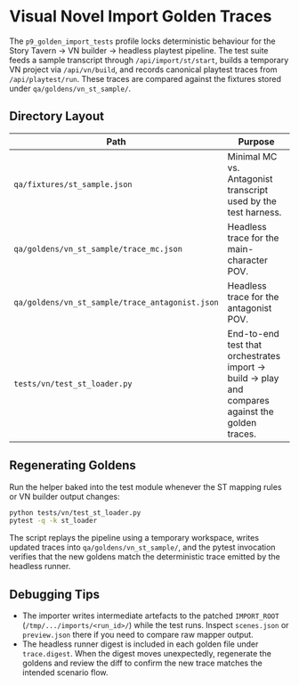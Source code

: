 # Visual Novel Import Golden Traces

The `p9_golden_import_tests` profile locks deterministic behaviour for the
Story Tavern → VN builder → headless playtest pipeline. The test suite feeds a
sample transcript through `/api/import/st/start`, builds a temporary VN project
via `/api/vn/build`, and records canonical playtest traces from
`/api/playtest/run`. These traces are compared against the fixtures stored under
`qa/goldens/vn_st_sample/`.

## Directory Layout

| Path | Purpose |
| --- | --- |
| `qa/fixtures/st_sample.json` | Minimal MC vs. Antagonist transcript used by the test harness. |
| `qa/goldens/vn_st_sample/trace_mc.json` | Headless trace for the main-character POV. |
| `qa/goldens/vn_st_sample/trace_antagonist.json` | Headless trace for the antagonist POV. |
| `tests/vn/test_st_loader.py` | End-to-end test that orchestrates import → build → play and compares against the golden traces. |

## Regenerating Goldens

Run the helper baked into the test module whenever the ST mapping rules or VN
builder output changes:

```bash
python tests/vn/test_st_loader.py
pytest -q -k st_loader
```

The script replays the pipeline using a temporary workspace, writes updated
traces into `qa/goldens/vn_st_sample/`, and the pytest invocation verifies that
the new goldens match the deterministic trace emitted by the headless runner.

## Debugging Tips

- The importer writes intermediate artefacts to the patched `IMPORT_ROOT`
  (`/tmp/.../imports/<run_id>/`) while the test runs. Inspect
  `scenes.json` or `preview.json` there if you need to compare raw mapper output.
- The headless runner digest is included in each golden file under `trace.digest`.
  When the digest moves unexpectedly, regenerate the goldens and review the
  diff to confirm the new trace matches the intended scenario flow.
